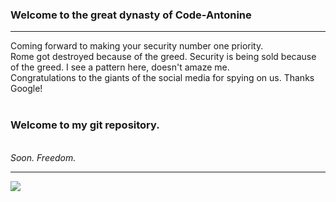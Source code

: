 ### Welcome to the great dynasty of Code-Antonine
<hr>
Coming forward to making your security number one priority.<br>
Rome got destroyed because of the greed. Security is being sold because of the greed. I see a pattern here, doesn't amaze me.<br>
Congratulations to the giants of the social media for spying on us. Thanks Google!<br>
<br>
<h3>Welcome to my git repository.</h3><br>
<i>Soon. Freedom.</i>
<hr>
<img src="https://github-readme-stats.vercel.app/api?username=aurelius4&show_icons=true&theme=radical"></img>

<!--
**aurelius4/aurelius4** is a ✨ _special_ ✨ repository because its `README.md` (this file) appears on your GitHub profile.

Here are some ideas to get you started:

- 🔭 I’m currently working on ...
- 🌱 I’m currently learning ...
- 👯 I’m looking to collaborate on ...
- 🤔 I’m looking for help with ...
- 💬 Ask me about ...
- 📫 How to reach me: ...
- 😄 Pronouns: ...
- ⚡ Fun fact: ...
-->
